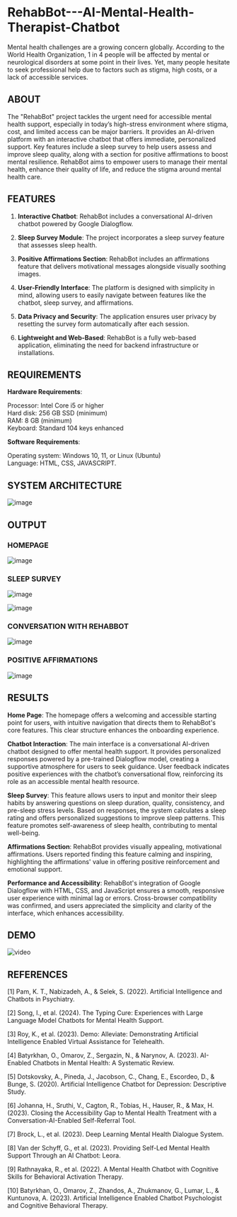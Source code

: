 # RehabBot---AI-Mental-Health-Therapist-Chatbot
Mental health challenges are a growing concern globally. According to the World Health Organization, 1 in 4 people will be affected by mental or neurological disorders at some point in their lives. Yet, many people hesitate to seek professional help due to factors such as stigma, high costs, or a lack of accessible services.

## ABOUT
The "RehabBot" project tackles the urgent need for accessible mental health support, especially in today’s high-stress environment where stigma, cost, and limited access can be major barriers.
It provides an AI-driven platform with an interactive chatbot that offers immediate, personalized support.
Key features include a sleep survey to help users assess and improve sleep quality, along with a section for positive affirmations to boost mental resilience. 
RehabBot aims to empower users to manage their mental health, enhance their quality of life, and reduce the stigma around mental health care.

## FEATURES

1. **Interactive Chatbot**: RehabBot includes a conversational AI-driven chatbot powered by Google Dialogflow. 

2. **Sleep Survey Module**: The project incorporates a sleep survey feature that assesses sleep health. 

3. **Positive Affirmations Section**: RehabBot includes an affirmations feature that delivers motivational messages alongside visually soothing images. 

4. **User-Friendly Interface**: The platform is designed with simplicity in mind, allowing users to easily navigate between features like the chatbot, sleep survey, and affirmations.

5. **Data Privacy and Security**: The application ensures user privacy by resetting the survey form automatically after each session.

6. **Lightweight and Web-Based**: RehabBot is a fully web-based application, eliminating the need for backend infrastructure or installations.

## REQUIREMENTS

**Hardware Requirements**:

Processor: Intel Core i5 or higher  
Hard disk: 256 GB SSD (minimum)  
RAM: 8 GB (minimum)  
Keyboard: Standard 104 keys enhanced  

**Software Requirements**:

Operating system: Windows 10, 11, or Linux (Ubuntu)  
Language: HTML, CSS, JAVASCRIPT. 

## SYSTEM ARCHITECTURE
![image](https://github.com/user-attachments/assets/f1bb1241-9f33-46cd-8f95-07abb166e901)

## OUTPUT

### HOMEPAGE
![image](https://github.com/user-attachments/assets/75999df6-3282-42ad-bbdb-852807b8c17c)

### SLEEP SURVEY
![image](https://github.com/user-attachments/assets/9651216a-7eec-423b-9bd2-3026f83cfde1)

![image](https://github.com/user-attachments/assets/e2a49a34-9778-414f-beb2-0a0bcbdd6c67)

### CONVERSATION WITH REHABBOT

![image](https://github.com/user-attachments/assets/840dad67-8a8f-46e3-8f6e-f105af6a8e8d)

### POSITIVE AFFIRMATIONS

![image](https://github.com/user-attachments/assets/48be9bcf-337a-4dc9-8cf1-f07e1aa5afa1)

## RESULTS
**Home Page**: The homepage offers a welcoming and accessible starting point for users, with intuitive navigation that directs them to RehabBot's core features. This clear structure enhances the onboarding experience.

**Chatbot Interaction**: The main interface is a conversational AI-driven chatbot designed to offer mental health support. It provides personalized responses powered by a pre-trained Dialogflow model, creating a supportive atmosphere for users to seek guidance. User feedback indicates positive experiences with the chatbot’s conversational flow, reinforcing its role as an accessible mental health resource.

**Sleep Survey**: This feature allows users to input and monitor their sleep habits by answering questions on sleep duration, quality, consistency, and pre-sleep stress levels. Based on responses, the system calculates a sleep rating and offers personalized suggestions to improve sleep patterns. This feature promotes self-awareness of sleep health, contributing to mental well-being.

**Affirmations Section**: RehabBot provides visually appealing, motivational affirmations. Users reported finding this feature calming and inspiring, highlighting the affirmations' value in offering positive reinforcement and emotional support.

**Performance and Accessibility**: RehabBot's integration of Google Dialogflow with HTML, CSS, and JavaScript ensures a smooth, responsive user experience with minimal lag or errors. Cross-browser compatibility was confirmed, and users appreciated the simplicity and clarity of the interface, which enhances accessibility.

## DEMO

![video](https://github.com/user-attachments/assets/4a5e766f-351a-444d-9f11-89df3bb62f55)

## REFERENCES

[1] Pam, K. T., Nabizadeh, A., & Selek, S. (2022). Artificial Intelligence
and Chatbots in Psychiatry.

[2] Song, I., et al. (2024). The Typing Cure: Experiences with Large
Language Model Chatbots for Mental Health Support.

[3] Roy, K., et al. (2023). Demo: Alleviate: Demonstrating Artificial
Intelligence Enabled Virtual Assistance for Telehealth.

[4] Batyrkhan, O., Omarov, Z., Sergazin, N., & Narynov, A. (2023). AI-
Enabled Chatbots in Mental Health: A Systematic Review.

[5] Dotskovsky, A., Pineda, J., Jacobson, C., Chang, E., Escordeo, D., &
Bunge, S. (2020). Artificial Intelligence Chatbot for Depression:
Descriptive Study.

[6] Johanna, H., Sruthi, V., Cagton, R., Tobias, H., Hauser, R., & Max, H.
(2023). Closing the Accessibility Gap to Mental Health Treatment
with a Conversation-AI-Enabled Self-Referral Tool.

[7] Brock, L., et al. (2023). Deep Learning Mental Health Dialogue
System.

[8] Van der Schyff, G., et al. (2023). Providing Self-Led Mental Health
Support Through an AI Chatbot: Leora.

[9] Rathnayaka, R., et al. (2022). A Mental Health Chatbot with
Cognitive Skills for Behavioral Activation Therapy.

[10] Batyrkhan, O., Omarov, Z., Zhandos, A., Zhukmanov, G., Lumar, L.,
& Kuntunova, A. (2023). Artificial Intelligence Enabled Chatbot
Psychologist and Cognitive Behavioral Therapy.







